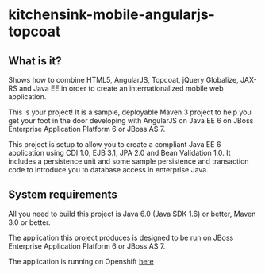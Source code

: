 kitchensink-mobile-angularjs-topcoat
========================

What is it?
-----------

Shows how to combine HTML5, AngularJS, Topcoat, jQuery Globalize, JAX-RS and Java EE in order to create an internationalized mobile web application.

This is your project! It is a sample, deployable Maven 3 project to help you get your foot in the door developing with AngularJS on Java EE 6 on JBoss Enterprise Application Platform 6 or JBoss AS 7. 

This project is setup to allow you to create a compliant Java EE 6 application using CDI 1.0, EJB 3.1, JPA 2.0 and Bean Validation 1.0. It includes a persistence unit and some sample persistence and transaction code to introduce you to database access in enterprise Java. 

System requirements
-------------------

All you need to build this project is Java 6.0 (Java SDK 1.6) or better, Maven 3.0 or better.

The application this project produces is designed to be run on JBoss Enterprise Application Platform 6 or JBoss AS 7. 


The application is running on Openshift [here](https://kitchensinkangularjstopcoat-aemmanou.rhcloud.com/#/home) 